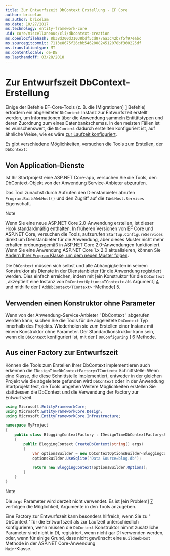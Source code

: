 ```yaml
---
title: Zur Entwurfszeit DbContext Erstellung - EF Core
author: bricelam
ms.author: bricelam
ms.date: 10/27/2017
ms.technology: entity-framework-core
uid: core/miscellaneous/cli/dbcontext-creation
ms.openlocfilehash: 8b38d300d31038bdf5cd877aa3c42b7f5f97eabc
ms.sourcegitcommit: 7113e8675f26cbb546200824512078bf360225df
ms.translationtype: MT
ms.contentlocale: de-DE
ms.lasthandoff: 03/28/2018
---
```

<a name="design-time-dbcontext-creation"></a>Zur Entwurfszeit DbContext-Erstellung
==============================
Einige der Befehle EF-Core-Tools (z. B. die [Migrationen] [ 1] Befehle) erfordern ein abgeleiteter `DbContext` Instanz zur Entwurfszeit erstellt werden, um Informationen über die Anwendung sammeln Entitätstypen und deren Zuordnung zum eines Datenbankschemas. In den meisten Fällen ist es wünschenswert, die `DbContext` dadurch erstellten konfiguriert ist, auf ähnliche Weise, wie es wäre [zur Laufzeit konfiguriert][2].

Es gibt verschiedene Möglichkeiten, versuchen die Tools zum Erstellen, der `DbContext`:

<a name="from-application-services"></a>Von Application-Dienste
-------------------------
Ist Ihr Startprojekt eine ASP.NET Core-app, versuchen Sie die Tools, den DbContext-Objekt von der Anwendung Service-Anbieter abzurufen.

Das Tool zunächst durch Aufrufen den Dienstanbieter abrufen `Program.BuildWebHost()` und den Zugriff auf die `IWebHost.Services` Eigenschaft.

> [!NOTE]
> Wenn Sie eine neue ASP.NET Core 2.0-Anwendung erstellen, ist dieser Hook standardmäßig enthalten. In früheren Versionen von EF Core und ASP.NET Core, versuchen die Tools, aufzurufen `Startup.ConfigureServices` direkt um Dienstanbieter für die Anwendung, aber dieses Muster nicht mehr erhalten ordnungsgemäß in ASP.NET Core 2.0-Anwendungen funktioniert. Wenn Sie eine Anwendung ASP.NET Core 1.x 2.0 aktualisieren, können Sie [Ändern Ihrer `Program` Klasse, um dem neuen Muster folgen][3].

Die `DbContext` müssen sich selbst und alle Abhängigkeiten in seinem Konstruktor als Dienste in der Dienstanbieter für die Anwendung registriert werden. Dies einfach erreichen, indem mit [ein Konstruktor für die `DbContext` , akzeptiert eine Instanz von `DbContextOptions<TContext>` als Argument] [ 4] und mithilfe der [ `AddDbContext<TContext>` -Methode] [5].

<a name="using-a-constructor-with-no-parameters"></a>Verwenden einen Konstruktor ohne Parameter
--------------------------------------
Wenn von der Anwendung-Service-Anbieter ' DbContext ' abgerufen werden kann, suchen Sie die Tools für die abgeleitete `DbContext` Typ innerhalb des Projekts. Wiederholen sie zum Erstellen einer Instanz mit einem Konstruktor ohne Parameter. Der Standardkonstruktor kann sein, wenn die `DbContext` konfiguriert ist, mit der [ `OnConfiguring` ] [ 6] Methode.

<a name="from-a-design-time-factory"></a>Aus einer Factory zur Entwurfszeit
--------------------------
Können die Tools zum Erstellen Ihrer DbContext implementieren auch erkennen die `IDesignTimeDbContextFactory<TContext>` Schnittstelle: Wenn eine Klasse, die diese Schnittstelle implementiert, entweder in der gleichen Projekt wie die abgeleitete gefunden wird `DbContext` oder in der Anwendung Startprojekt fest, die Tools umgehen Weitere Möglichkeiten erstellen Sie stattdessen die DbContext und die Verwendung der Factory zur Entwurfszeit.

``` csharp
using Microsoft.EntityFrameworkCore;
using Microsoft.EntityFrameworkCore.Design;
using Microsoft.EntityFrameworkCore.Infrastructure;

namespace MyProject
{
    public class BloggingContextFactory : IDesignTimeDbContextFactory<BloggingContext>
    {
        public BloggingContext CreateDbContext(string[] args)
        {
            var optionsBuilder = new DbContextOptionsBuilder<BloggingContext>();
            optionsBuilder.UseSqlite("Data Source=blog.db");

            return new BloggingContext(optionsBuilder.Options);
        }
    }
}
```

> [!NOTE]
> Die `args` Parameter wird derzeit nicht verwendet. Es ist [ein Problem] [ 7] verfolgen die Möglichkeit, Argumente in den Tools anzugeben.

Eine Factory zur Entwurfszeit kann besonders hilfreich, wenn Sie zu ' DbContext ' für die Entwurfszeit als zur Laufzeit unterschiedlich konfigurieren, wenn müssen die `DbContext` Konstruktor nimmt zusätzliche Parameter sind nicht in DI, registriert, wenn nicht gar DI verwenden werden, oder, wenn für einige Grund, dass nicht gewünscht eine `BuildWebHost` Methode in der ASP.NET Core-Anwendung  
`Main`-Klasse.

  [1]: xref:core/managing-schemas/migrations/index
  [2]: xref:core/miscellaneous/configuring-dbcontext
  [3]: https://docs.microsoft.com/aspnet/core/migration/1x-to-2x/#update-main-method-in-programcs
  [4]: xref:core/miscellaneous/configuring-dbcontext#constructor-argument
  [5]: xref:core/miscellaneous/configuring-dbcontext#using-dbcontext-with-dependency-injection
  [6]: xref:core/miscellaneous/configuring-dbcontext#onconfiguring
  [7]: https://github.com/aspnet/EntityFrameworkCore/issues/8332
